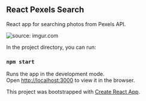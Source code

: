 ## React Pexels Search

React app for searching photos from Pexels API.

<img src="https://i.imgur.com/UWkd1jx.png" title="source: imgur.com" />

In the project directory, you can run:

### `npm start`

Runs the app in the development mode.<br>
Open [http://localhost:3000](http://localhost:3000) to view it in the browser.

This project was bootstrapped with [Create React App](https://github.com/facebook/create-react-app).




